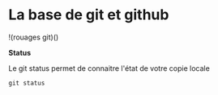 # La base de git et github


!(rouages git)()


**Status**

Le git status permet de connaitre l'état de votre copie locale

    git status
